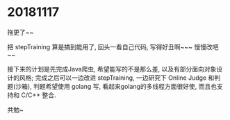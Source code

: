 # 20181117
拖更了~~

把 stepTraining 算是搞到能用了, 回头一看自己代码, 写得好丑啊~~~ 慢慢改吧~~

接下来的计划是先完成Java爬虫, 希望能写的不是那么差, 以及有部分面向对象设计的风格; 完成之后可以一边改进 stepTraining, 一边研究下 Online Judge
和判题(沙箱), 判题希望使用 golang 写, 看起来golang的多线程方面很好使, 而且也支持和 C/C++ 整合.

共勉~
